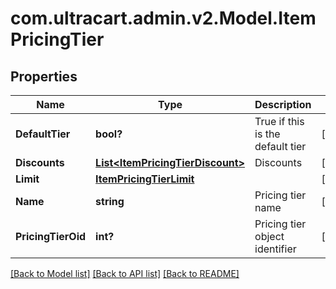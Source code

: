 # com.ultracart.admin.v2.Model.ItemPricingTier
## Properties

Name | Type | Description | Notes
------------ | ------------- | ------------- | -------------
**DefaultTier** | **bool?** | True if this is the default tier | [optional] 
**Discounts** | [**List&lt;ItemPricingTierDiscount&gt;**](ItemPricingTierDiscount.md) | Discounts | [optional] 
**Limit** | [**ItemPricingTierLimit**](ItemPricingTierLimit.md) |  | [optional] 
**Name** | **string** | Pricing tier name | [optional] 
**PricingTierOid** | **int?** | Pricing tier object identifier | [optional] 


[[Back to Model list]](../README.md#documentation-for-models) [[Back to API list]](../README.md#documentation-for-api-endpoints) [[Back to README]](../README.md)

